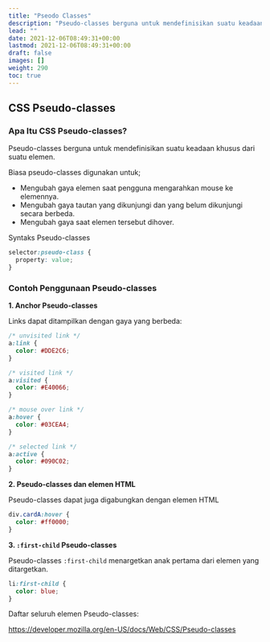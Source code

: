 ```yaml
---
title: "Pseodo Classes"
description: "Pseudo-classes berguna untuk mendefinisikan suatu keadaan khusus dari suatu elemen."
lead: ""
date: 2021-12-06T08:49:31+00:00
lastmod: 2021-12-06T08:49:31+00:00
draft: false
images: []
weight: 290
toc: true
---
```

## CSS Pseudo-classes

### Apa Itu CSS Pseudo-classes?
Pseudo-classes berguna untuk mendefinisikan suatu keadaan khusus dari suatu elemen.

Biasa pseudo-classes digunakan untuk;
- Mengubah gaya elemen saat pengguna mengarahkan mouse ke elemennya.
- Mengubah gaya tautan yang dikunjungi dan yang belum dikunjungi secara berbeda.
- Mengubah gaya saat elemen tersebut dihover.

Syntaks Pseudo-classes
```CSS
selector:pseudo-class {
  property: value;
}
```

### Contoh Penggunaan Pseudo-classes

**1. Anchor Pseudo-classes**

Links dapat ditampilkan dengan gaya yang berbeda:
```CSS
/* unvisited link */
a:link {
  color: #DDE2C6;
}

/* visited link */
a:visited {
  color: #E40066;
}

/* mouse over link */
a:hover {
  color: #03CEA4;
}

/* selected link */
a:active {
  color: #090C02;
}
```

**2. Pseudo-classes dan elemen HTML**

Pseudo-classes dapat juga digabungkan dengan elemen HTML
```CSS
div.cardA:hover {
  color: #ff0000;
}
```

**3. `:first-child` Pseudo-classes**

Pseudo-classes `:first-child` menargetkan anak pertama dari elemen yang ditargetkan.

```CSS
li:first-child {
  color: blue;
}
```

Daftar seluruh elemen Pseudo-classes: 

https://developer.mozilla.org/en-US/docs/Web/CSS/Pseudo-classes